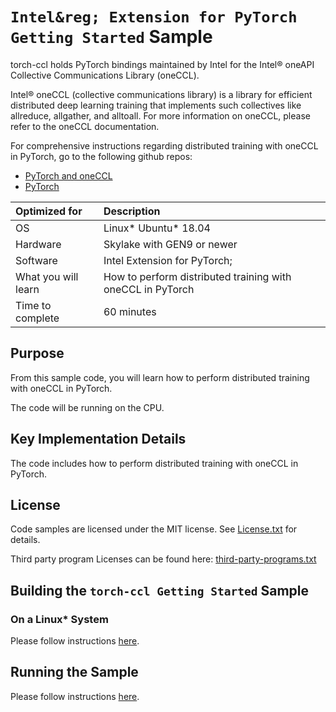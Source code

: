 ﻿# `Intel&reg; Extension for PyTorch Getting Started` Sample

torch-ccl holds PyTorch bindings maintained by Intel for the Intel&reg; oneAPI Collective Communications Library (oneCCL).

Intel&reg; oneCCL (collective communications library) is a library for efficient distributed deep learning training that implements such collectives like allreduce, allgather, and alltoall. For more information on oneCCL, please refer to the oneCCL documentation.

For comprehensive instructions regarding distributed training with oneCCL in PyTorch, go to the following github repos:
* [PyTorch and oneCCL](https://github.com/intel/torch-ccl) 
* [PyTorch](https://github.com/intel/optimized-models/tree/master/pytorch/distributed)

| Optimized for                       | Description
|:---                               |:---
| OS                                | Linux* Ubuntu* 18.04
| Hardware                          | Skylake with GEN9 or newer
| Software                          | Intel Extension for PyTorch;
| What you will learn               | How to perform distributed training with oneCCL in PyTorch
| Time to complete                  | 60 minutes


## Purpose

From this sample code, you will learn how to perform distributed training with oneCCL in PyTorch.

The code will be running on the CPU.

## Key Implementation Details 

The code includes how to perform distributed training with oneCCL in PyTorch.
 
## License  

Code samples are licensed under the MIT license. See
[License.txt](https://github.com/oneapi-src/oneAPI-samples/blob/master/License.txt) for details.

Third party program Licenses can be found here: [third-party-programs.txt](https://github.com/oneapi-src/oneAPI-samples/blob/master/third-party-programs.txt)

## Building the `torch-ccl Getting Started` Sample

### On a Linux* System 

Please follow instructions [here](https://github.com/intel/optimized-models/tree/master/pytorch/distributed#distributed-training-with-oneccl-in-pytorch).

## Running the Sample

Please follow instructions [here](https://github.com/intel/optimized-models/tree/master/pytorch/distributed#run-scripts--cpu-affinity).
